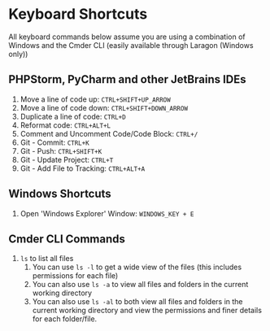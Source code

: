 # Keyboard Shortcuts

All keyboard commands below assume you are using a combination of Windows and the Cmder CLI (easily available through Laragon (Windows only))

## PHPStorm, PyCharm and other JetBrains IDEs

1. Move a line of code up: `CTRL+SHIFT+UP_ARROW`
2. Move a line of code down: `CTRL+SHIFT+DOWN_ARROW`
3. Duplicate a line of code: `CTRL+D`
4. Reformat code: `CTRL+ALT+L`
5. Comment and Uncomment Code/Code Block: `CTRL+/`
6. Git - Commit: `CTRL+K`
7. Git - Push: `CTRL+SHIFT+K`
8. Git - Update Project: `CTRL+T`
9. Git - Add File to Tracking: `CTRL+ALT+A`

## Windows Shortcuts

1. Open 'Windows Explorer' Window: `WINDOWS_KEY + E`

## Cmder CLI Commands

1. `ls` to list all files
   1. You can use `ls -l` to get a wide view of the files (this includes permissions for each file)
   2. You can also use `ls -a` to view all files and folders in the current working directory
   3. You can also use `ls -al` to both view all files and folders in the current working directory and view the permissions and finer details for each folder/file.
